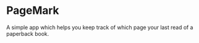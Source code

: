 # PageMark
A simple app which helps you keep track of which page your last read of a paperback book.
